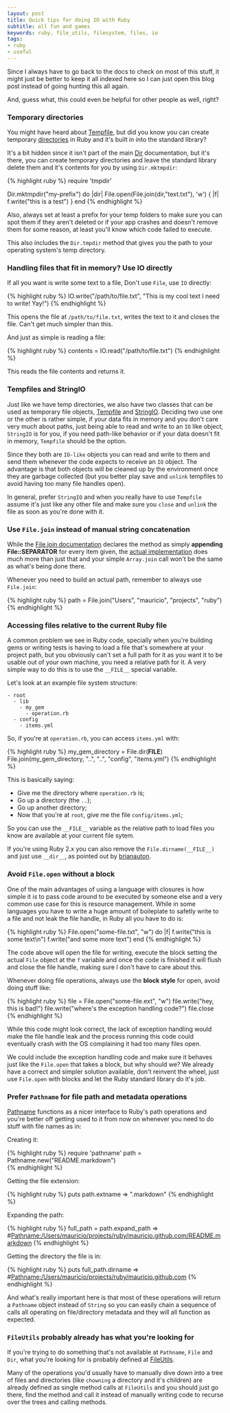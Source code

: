 ```yaml
---
layout: post
title: Quick tips for doing IO with Ruby
subtitle: all fun and games
keywords: ruby, file_utils, filesystem, files, io
tags:
- ruby
- useful
---
```


Since I always have to go back to the docs to check on most of this stuff, it might just be better to keep it all indexed here so I can just open this blog post instead of going hunting this all again.

And, guess what, this could even be helpful for other people as well, right?

### Temporary directories

You might have heard about [Tempfile](http://www.ruby-doc.org/stdlib-2.1.2/libdoc/tempfile/rdoc/Tempfile.html), but did you know you can create temporary [directories](http://ruby-doc.org/stdlib-2.1.2/libdoc/tmpdir/rdoc/Dir.html) in Ruby and it's built in into the standard library?

It's a bit hidden since it isn't part of the main [Dir](http://ruby-doc.org/stdlib-2.1.2/libdoc/tmpdir/rdoc/Dir.html) documentation, but it's there, you can create temporary directories and leave the standard library delete them and it's contents for you by using `Dir.mktmpdir`:

{% highlight ruby %}
require 'tmpdir'

Dir.mktmpdir("my-prefix") do |dir|
  File.open(File.join(dir,"text.txt"), 'w') { |f| f.write("this is a test") }
end
{% endhighlight %}

Also, always set at least a prefix for your temp folders to make sure you can spot them if they aren't deleted or if your app crashes and doesn't remove them for some reason, at least you'll know which code failed to execute.

This also includes the `Dir.tmpdir` method that gives you the path to your operating system's temp directory.

### Handling files that fit in memory? Use IO directly

If all you want is write some text to a file, Don't use `File`, use `IO` directly:

{% highlight ruby %}
IO.write("/path/to/file.txt", "This is my cool text I need to write! Yay!")
{% endhighlight %}

This opens the file at `/path/to/file.txt`, writes the text to it and closes the file. Can't get much simpler than this.

And just as simple is reading a file:

{% highlight ruby %}
contents = IO.read("/path/to/file.txt")
{% endhighlight %}

This reads the file contents and returns it.

### Tempfiles and StringIO

Just like we have temp directories, we also have two classes that can be used as temporary file objects, [Tempfile](http://www.ruby-doc.org/stdlib-2.1.2/libdoc/tempfile/rdoc/Tempfile.html) and [StringIO](http://ruby-doc.org/stdlib-2.1.2/libdoc/stringio/rdoc/StringIO.html). Deciding two use one or the other is rather simple, if your data fits in memory and you don't care very much about paths, just being able to read and write to an `IO` like object, `StringIO` is for you, if you need path-like behavior or if your data doesn't fit in memory, `Tempfile` should be the option.

Since they both are `IO-like` objects you can read and write to them and send them whenever the code expects to receive an `IO` object. The advantage is that both objects will be cleaned up by the environment once they are garbage collected (but you better play save and `unlink` tempfiles to avoid having too many file handles open).

In general, prefer `StringIO` and when you really have to use `Tempfile` assume it's just like any other file and make sure you `close` and `unlink` the file as soon as you're done with it.

### Use `File.join` instead of manual string concatenation

While the [File.join documentation](http://www.ruby-doc.org/core-2.1.2/File.html#method-c-join) declares the method as simply __appending File::SEPARATOR__ for every item given, the [actual implementation](https://github.com/ruby/ruby/blob/aa3b5062707b72189b42a912dc6df58ab3bb68f8/file.c#L4223-L4297) does much more than just that and your simple `Array.join` call won't be the same as what's being done there.

Whenever you need to build an actual path, remember to always use `File.join`:

{% highlight ruby %}
path = File.join("Users", "mauricio", "projects", "ruby")
{% endhighlight %}

### Accessing files relative to the current Ruby file

A common problem we see in Ruby code, specially when you're building gems or writing tests is having to load a file that's somewhere at your project path, but you obviously can't set a full path for it as you want it to be usable out of your own machine, you need a relative path for it. A very simple way to do this is to use the `__FILE__` special variable.

Let's look at an example file system structure:

    - root
      - lib
        - my_gem
          - operation.rb
      - config
        - items.yml

So, if you're at `operation.rb`, you can access `items.yml` with:

{% highlight ruby %}
my_gem_directory = File.dir(__FILE__)
File.join(my_gem_directory, "..", "..", "config", "items.yml")
{% endhighlight %}

This is basically saying:

* Give me the directory where `operation.rb` is;
* Go up a directory (the `..`);
* Go up another directory;
* Now that you're at `root`, give me the file `config/items.yml`;

So you can use the `__FILE__` variable as the relative path to load files you know are available at your current file sytem.

If you're using Ruby 2.x you can also remove the `File.dirname(__FILE__)` and just use `__dir__`, as pointed out by [brianauton](http://www.reddit.com/r/ruby/comments/2cjx5c/a_couple_quick_tips_for_doing_file_operations_in/cjg9eip).

### Avoid `File.open` without a block

One of the main advantages of using a language with closures is how simple it is to pass code around to be executed by someone else and a very common use case for this is resource management. While in some languages you have to write a huge amount of boileplate to safetly write to a file and not leak the file handle, in Ruby all you have to do is:

{% highlight ruby %}
File.open("some-file.txt", "w") do |f|
  f.write("this is some text\n")
  f.write("and some more text")
end
{% endhighlight %}

The code above will open the file for writing, execute the block setting the actual `File` object at the `f` variable and once the code is finished it will flush and close the file handle, making sure I don't have to care about this.

Whenever doing file operations, always use the **block style** for open, avoid doing stuff like:

{% highlight ruby %}
file = File.open("some-file.ext", "w")
file.write("hey, this is bad!")
file.write("where's the exception handling code?")
file.close
{% endhighlight %}

While this code might look correct, the lack of exception handling would make the file handle leak and the process running this code could eventually crash with the OS complaining it had too many files open.

We could include the exception handling code and make sure it behaves just like the `File.open` that takes a block, but why should we? We already have a correct and simpler solution available, don't reinvent the wheel, just use `File.open` with blocks and let the Ruby standard library do it's job.

### Prefer `Pathname` for file path and metadata operations

[Pathname](http://www.ruby-doc.org/stdlib-2.1.2/libdoc/pathname/rdoc/Pathname.html) functions as a nicer interface to Ruby's path operations and you're better off getting used to it from now on whenever you need to do stuff with file names as in:

Creating it:

{% highlight ruby %}
require 'pathname'
path = Pathname.new("README.markdown")  
{% endhighlight %}

Getting the file extension:

{% highlight ruby %}
puts path.extname
 => ".markdown"
{% endhighlight %}

Expanding the path:

{% highlight ruby %}
full_path = path.expand_path
 => #<Pathname:/Users/mauricio/projects/ruby/mauricio.github.com/README.markdown>
{% endhighlight %}

Getting the directory the file is in:

{% highlight ruby %}
puts full_path.dirname
 => #<Pathname:/Users/mauricio/projects/ruby/mauricio.github.com>
{% endhighlight %}

And what's really important here is that most of these operations will return a `Pathname` object instead of `String` so you can easily chain a sequence of calls all operating on file/directory metadata and they will all function as expected.

### `FileUtils` probably already has what you're looking for

If you're trying to do something that's not available at `Pathname`, `File` and `Dir`, what you're looking for is probably defined at [FileUtils](http://ruby-doc.org/stdlib-2.1.2/libdoc/fileutils/rdoc/FileUtils.html).

Many of the operations you'd usually have to manually dive down into a tree of files and directories (like `chowning` a directory and it's children) are already defined as single method calls at `FileUtils` and you should just go there, find the method and call it instead of manually writing code to recurse over the trees and calling methods.
